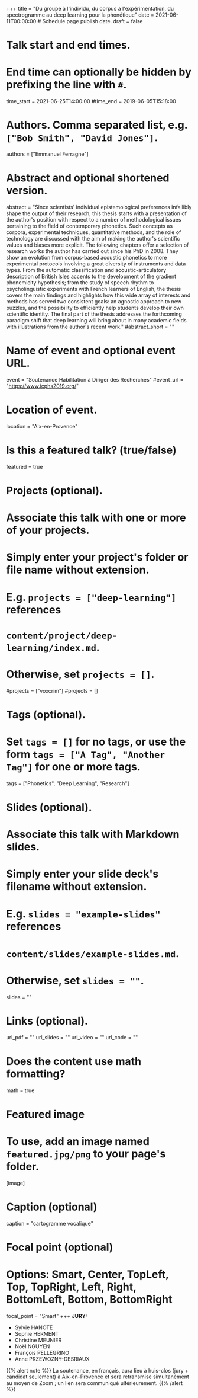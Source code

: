 +++
title = "Du groupe à l'individu, du corpus à l'expérimentation, du spectrogramme au deep learning pour la phonétique"
date = 2021-06-11T00:00:00  # Schedule page publish date.
draft = false

# Talk start and end times.
#   End time can optionally be hidden by prefixing the line with `#`.
time_start = 2021-06-25T14:00:00
#time_end = 2019-06-05T15:18:00

# Authors. Comma separated list, e.g. `["Bob Smith", "David Jones"]`.
authors = ["Emmanuel Ferragne"]

# Abstract and optional shortened version.
abstract = "Since scientists' individual epistemological preferences infallibly shape the output of their research, this thesis starts with a presentation of the author's position with respect to a number of methodological issues pertaining to the field of contemporary phonetics. Such concepts as corpora, experimental techniques, quantitative methods, and the role of technology are discussed with the aim of making the author's scientific values and biases more explicit. The following chapters offer a selection of research works the author has carried out since his PhD in 2008. They show an evolution from corpus-based acoustic phonetics to more experimental protocols involving a great diversity of instruments and data types. From the automatic classification and acoustic-articulatory description of British Isles accents to the development of the gradient phonemicity hypothesis; from the study of speech rhythm to psycholinguistic experiments with French learners of English, the thesis covers the main findings and highlights how this wide array of interests and methods has served two consistent goals: an agnostic approach to new puzzles, and the possibility to efficiently help students develop their own scientific identity. The final part of the thesis addresses the forthcoming paradigm shift that deep learning will bring about in many academic fields with illustrations from the author's recent work."
#abstract_short = ""

# Name of event and optional event URL.
event = "Soutenance Habilitation à Diriger des Recherches"
#event_url = "https://www.icphs2019.org/"

# Location of event.
location = "Aix-en-Provence"

# Is this a featured talk? (true/false)
featured = true

# Projects (optional).
#   Associate this talk with one or more of your projects.
#   Simply enter your project's folder or file name without extension.
#   E.g. `projects = ["deep-learning"]` references 
#   `content/project/deep-learning/index.md`.
#   Otherwise, set `projects = []`.
#projects = ["voxcrim"]
#projects = []

# Tags (optional).
#   Set `tags = []` for no tags, or use the form `tags = ["A Tag", "Another Tag"]` for one or more tags.
tags = ["Phonetics", "Deep Learning", "Research"]

# Slides (optional).
#   Associate this talk with Markdown slides.
#   Simply enter your slide deck's filename without extension.
#   E.g. `slides = "example-slides"` references 
#   `content/slides/example-slides.md`.
#   Otherwise, set `slides = ""`.
slides = ""

# Links (optional).
url_pdf = ""
url_slides = ""
url_video = ""
url_code = ""

# Does the content use math formatting?
math = true

# Featured image
# To use, add an image named `featured.jpg/png` to your page's folder. 
[image]
  # Caption (optional)
  caption = "cartogramme vocalique"

  # Focal point (optional)
  # Options: Smart, Center, TopLeft, Top, TopRight, Left, Right, BottomLeft, Bottom, BottomRight
  focal_point = "Smart"
+++
**JURY:**

- Sylvie HANOTE
- Sophie HERMENT
- Christine MEUNIER
- Noël NGUYEN
- François PELLEGRINO
- Anne PRZEWOZNY-DESRIAUX

{{% alert note %}}
La soutenance, en français, aura lieu à huis-clos (jury + candidat seulement) à Aix-en-Provence et sera retransmise simultanément au moyen de Zoom ; un lien sera communiqué ultérieurement.
{{% /alert %}}